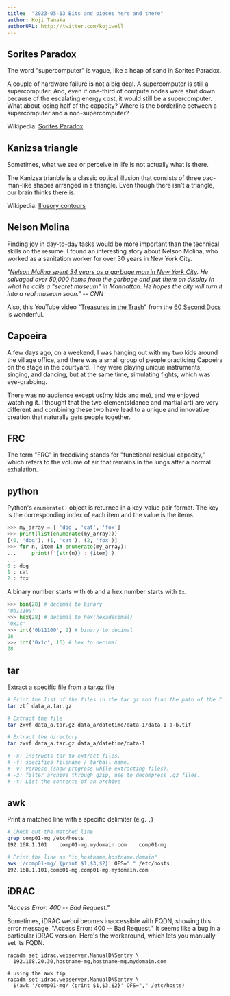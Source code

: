 ```yaml
---
title:  "2023-05-13 Bits and pieces here and there"
author: Koji Tanaka
authorURL: http://twitter.com/kojiwell
---
```


## Sorites Paradox

The word "supercomputer" is vague, like a heap of sand in Sorites Paradox. 

A couple of hardware failure is not a big deal. A supercomputer is still a supercomputer. 
And, even if one-third of compute nodes were shut down because of the escalating energy cost, 
it would still be a supercomputer. What about losing half of the capacity?
Where is the borderline between a supercomputer and a non-supercomputer?

Wikipedia: [Sorites Paradox](https://en.wikipedia.org/wiki/Sorites_paradox)

## Kanizsa triangle

Sometimes, what we see or perceive in life is not actually what is there.

The Kanizsa trianble is a classic optical illusion that consists of three 
pac-man-like shapes arranged in a triangle. Even though there isn't a triangle, 
our brain thinks there is.

Wikipedia: [Illusory contours](https://en.wikipedia.org/wiki/Illusory_contours)

## Nelson Molina

Finding joy in day-to-day tasks would be more important than the technical skills on the resume.
I found an interesting story about Nelson Molina, who worked as a sanitation worker for over
30 years in New York City.

*"[Nelson Molina spent 34 years as a garbage man in New York City](https://money.cnn.com/2017/07/06/news/economy/new-york-city-trash-museum-nelson-molina/index.html). 
He salvaged over 50,000 items from the garbage and put them 
on display in what he calls a "secret museum" in Manhattan. 
He hopes the city will turn it into a real museum soon." -- CNN*

Also, this YouTube video "[Treasures in the Trash](https://youtu.be/NO4ZQbsZFK8)"
from the [60 Second Docs](https://www.60secdocs.com/) is wonderful.

## Capoeira

A few days ago, on a weekend, I was hanging out with my two kids around 
the village office, and there was a small group of people practicing Capoeira 
on the stage in the courtyard. They were playing unique instruments, singing, 
and dancing, but at the same time, simulating fights, which was eye-grabbing.

There was no audience except us(my kids and me), and we enjoyed watching it.
I thought that the two elements(dance and martial art) are very different and 
combining these two have lead to a unique and innovative creation that naturally
gets people together.

## FRC

The term "FRC" in freediving stands for "functional residual capacity," which 
refers to the volume of air that remains in the lungs after a normal exhalation.

## python

Python's `enumerate()` object is returned in a key-value pair format. The key is 
the corresponding index of each item and the value is the items.

``` python
>>> my_array = [ 'dog', 'cat', 'fox']
>>> print(list(enumerate(my_array)))
[(0, 'dog'), (1, 'cat'), (2, 'fox')]
>>> for n, item in enumerate(my_array):
...     print(f'{str(n)} : {item}')
...
0 : dog
1 : cat
2 : fox
```

A binary number starts with `0b` and a hex number starts with `0x`.

``` python
>>> bin(28) # decimal to binary
'0b11100'
>>> hex(28) # decimal to hex(hexadecimal)
'0x1c'
>>> int('0b11100', 2) # binary to decimal
28
>>> int('0x1c', 16) # hex to decimal
28
```

## tar

Extract a specific file from a tar.gz file

``` bash
# Print the list of the files in the tar.gz and find the path of the file
tar ztf data_a.tar.gz

# Extract the file
tar zxvf data_a.tar.gz data_a/datetime/data-1/data-1-a-b.tif

# Extract the directory
tar zxvf data_a.tar.gz data_a/datetime/data-1

# -x: instructs tar to extract files.
# -f: specifies filename / tarball name.
# -v: Verbose (show progress while extracting files).
# -z: filter archive through gzip, use to decompress .gz files.
# -t: List the contents of an archive
```

## awk

Print a matched line with a specific delimiter (e.g. `,`)

``` bash
# Check out the matched line
grep comp01-mg /etc/hosts
192.168.1.101    comp01-mg.mydomain.com    comp01-mg

# Print the line as "ip,hostname,hostname.domain"
awk '/comp01-mg/ {print $1,$3,$2}' OFS="," /etc/hosts
192.168.1.101,comp01-mg,comp01-mg.mydomain.com
```

## iDRAC

*"Access Error: 400 -- Bad Request."*

Sometimes, iDRAC webui beomes inaccessible with FQDN, showing this error message, 
"Access Error: 400 -- Bad Request." It seems like a bug in a particular iDRAC version. 
Here's the workaround, which lets you manually set its FQDN. 

```
racadm set idrac.webserver.ManualDNSentry \
  192.168.20.30,hostname-mg,hostname-mg.mydomain.com

# using the awk tip
racadm set idrac.webserver.ManualDNSentry \
  $(awk '/comp01-mg/ {print $1,$3,$2}' OFS="," /etc/hosts)
```

